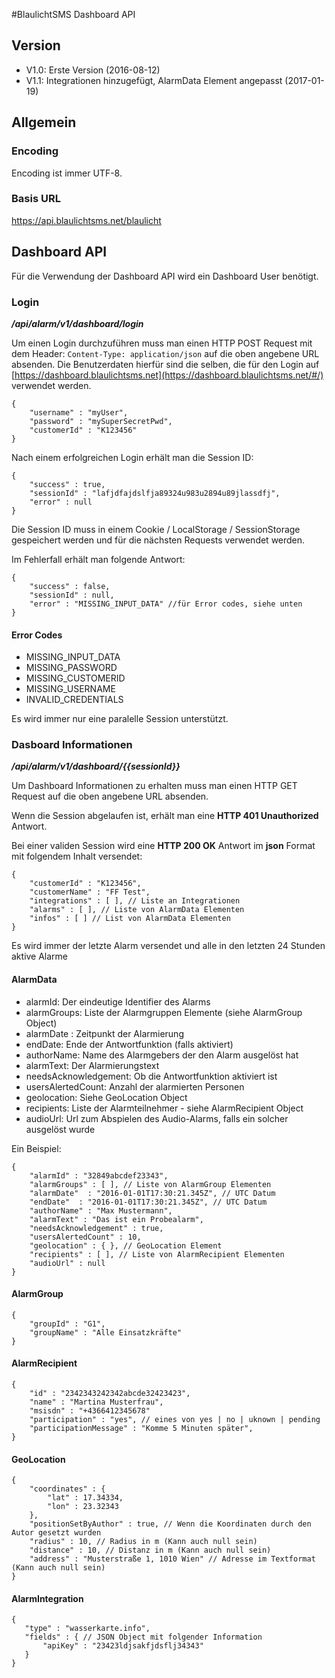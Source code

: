 #BlaulichtSMS Dashboard API

## Version
- V1.0: Erste Version (2016-08-12)
- V1.1: Integrationen hinzugefügt, AlarmData Element angepasst (2017-01-19)

## Allgemein

### Encoding
Encoding ist immer UTF-8.

### Basis URL
https://api.blaulichtsms.net/blaulicht

## Dashboard API

Für die Verwendung der Dashboard API wird ein Dashboard User benötigt. 

### Login
_**/api/alarm/v1/dashboard/login**_

Um einen Login durchzuführen muss man einen HTTP POST Request mit dem Header: `Content-Type: application/json` auf die oben angebene URL absenden.
Die Benutzerdaten hierfür sind die selben, die für den Login auf [https://dashboard.blaulichtsms.net](https://dashboard.blaulichtsms.net/#/) verwendet werden.

    {
        "username" : "myUser",
        "password" : "mySuperSecretPwd",
        "customerId" : "K123456"
    }

Nach einem erfolgreichen Login erhält man die Session ID:

    {
        "success" : true,
        "sessionId" : "lafjdfajdslfja89324u983u2894u89jlassdfj",
        "error" : null
    }

Die Session ID muss in einem Cookie / LocalStorage / SessionStorage gespeichert werden und für die nächsten Requests verwendet werden.

Im Fehlerfall erhält man folgende Antwort:

    {
        "success" : false,
        "sessionId" : null,
        "error" : "MISSING_INPUT_DATA" //für Error codes, siehe unten
    }

#### Error Codes
- MISSING_INPUT_DATA
- MISSING_PASSWORD
- MISSING_CUSTOMERID
- MISSING_USERNAME
- INVALID_CREDENTIALS

Es wird immer nur eine paralelle Session unterstützt. 

### Dasboard Informationen
_**/api/alarm/v1/dashboard/{{sessionId}}**_

Um Dashboard Informationen zu erhalten muss man einen HTTP GET Request auf die oben angebene URL absenden.


Wenn die Session abgelaufen ist, erhält man eine **HTTP 401 Unauthorized** Antwort.

Bei einer validen Session wird eine **HTTP 200 OK** Antwort im **json** Format mit folgendem Inhalt versendet:

    {
        "customerId" : "K123456",
        "customerName" : "FF Test",
        "integrations" : [ ], // Liste an Integrationen
        "alarms" : [ ], // Liste von AlarmData Elementen
        "infos" : [ ] // List von AlarmData Elementen
    }

Es wird immer der letzte Alarm versendet und alle in den letzten 24 Stunden aktive Alarme

#### AlarmData
- alarmId: Der eindeutige Identifier des Alarms
- alarmGroups: Liste der Alarmgruppen Elemente (siehe AlarmGroup Object)
- alarmDate : Zeitpunkt der Alarmierung
- endDate: Ende der Antwortfunktion (falls aktiviert)
- authorName: Name des Alarmgebers der den Alarm ausgelöst hat
- alarmText: Der Alarmierungstext
- needsAcknowledgement: Ob die Antwortfunktion aktiviert ist
- usersAlertedCount: Anzahl der alarmierten Personen
- geolocation: Siehe GeoLocation Object
- recipients: Liste der Alarmteilnehmer - siehe AlarmRecipient Object
- audioUrl: Url zum Abspielen des Audio-Alarms, falls ein solcher ausgelöst wurde


Ein Beispiel:

    {
        "alarmId" : "32849abcdef23343",
        "alarmGroups" : [ ], // Liste von AlarmGroup Elementen
        "alarmDate"  : "2016-01-01T17:30:21.345Z", // UTC Datum
        "endDate"  : "2016-01-01T17:30:21.345Z", // UTC Datum
        "authorName" : "Max Mustermann",
        "alarmText" : "Das ist ein Probealarm",
        "needsAcknowledgement" : true,
        "usersAlertedCount" : 10,
        "geolocation" : { }, // GeoLocation Element
        "recipients" : [ ], // Liste von AlarmRecipient Elementen
        "audioUrl" : null
    }

#### AlarmGroup

    {
        "groupId" : "G1",
        "groupName" : "Alle Einsatzkräfte"
    }

#### AlarmRecipient

    {
        "id" : "2342343242342abcde32423423",
        "name" : "Martina Musterfrau",
        "msisdn" : "+4366412345678"
        "participation" : "yes", // eines von yes | no | uknown | pending
        "participationMessage" : "Komme 5 Minuten später",
    }

#### GeoLocation

    {
        "coordinates" : {
            "lat" : 17.34334,
            "lon" : 23.32343
        },
        "positionSetByAuthor" : true, // Wenn die Koordinaten durch den Autor gesetzt wurden
        "radius" : 10, // Radius in m (Kann auch null sein)
        "distance" : 10, // Distanz in m (Kann auch null sein)
        "address" : "Musterstraße 1, 1010 Wien" // Adresse im Textformat (Kann auch null sein)
    }


#### AlarmIntegration

    {
       "type" : "wasserkarte.info",
       "fields" : { // JSON Object mit folgender Information
           "apiKey" : "23423ldjsakfjdsflj34343"
       }
    }
